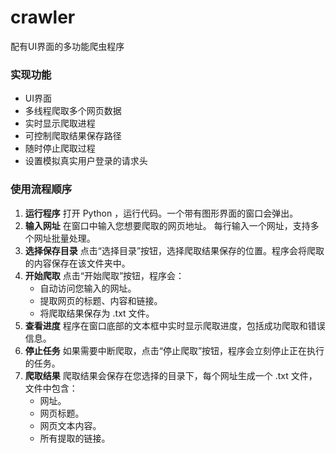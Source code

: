 # crawler
配有UI界面的多功能爬虫程序
### 实现功能
- UI界面
- 多线程爬取多个网页数据
- 实时显示爬取进程
- 可控制爬取结果保存路径
- 随时停止爬取过程
- 设置模拟真实用户登录的请求头
### 使用流程顺序
1. **运行程序**
打开 Python ，运行代码。一个带有图形界面的窗口会弹出。
2. **输入网址**
在窗口中输入您想要爬取的网页地址。
每行输入一个网址，支持多个网址批量处理。
3. **选择保存目录**
点击“选择目录”按钮，选择爬取结果保存的位置。程序会将爬取的内容保存在该文件夹中。
4. **开始爬取**
点击“开始爬取”按钮，程序会：
   - 自动访问您输入的网址。
   - 提取网页的标题、内容和链接。
   - 将爬取结果保存为 .txt 文件。
1. **查看进度**
程序在窗口底部的文本框中实时显示爬取进度，包括成功爬取和错误信息。
1. **停止任务**
如果需要中断爬取，点击“停止爬取”按钮，程序会立刻停止正在执行的任务。
1. **爬取结果**
爬取结果会保存在您选择的目录下，每个网址生成一个 .txt 文件，文件中包含：
      - 网址。
      - 网页标题。
      - 网页文本内容。
      - 所有提取的链接。
